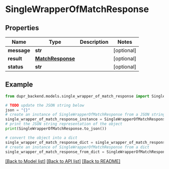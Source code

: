 # SingleWrapperOfMatchResponse


## Properties

Name | Type | Description | Notes
------------ | ------------- | ------------- | -------------
**message** | **str** |  | [optional] 
**result** | [**MatchResponse**](MatchResponse.md) |  | [optional] 
**status** | **str** |  | [optional] 

## Example

```python
from dupr_backend.models.single_wrapper_of_match_response import SingleWrapperOfMatchResponse

# TODO update the JSON string below
json = "{}"
# create an instance of SingleWrapperOfMatchResponse from a JSON string
single_wrapper_of_match_response_instance = SingleWrapperOfMatchResponse.from_json(json)
# print the JSON string representation of the object
print(SingleWrapperOfMatchResponse.to_json())

# convert the object into a dict
single_wrapper_of_match_response_dict = single_wrapper_of_match_response_instance.to_dict()
# create an instance of SingleWrapperOfMatchResponse from a dict
single_wrapper_of_match_response_from_dict = SingleWrapperOfMatchResponse.from_dict(single_wrapper_of_match_response_dict)
```
[[Back to Model list]](../README.md#documentation-for-models) [[Back to API list]](../README.md#documentation-for-api-endpoints) [[Back to README]](../README.md)


